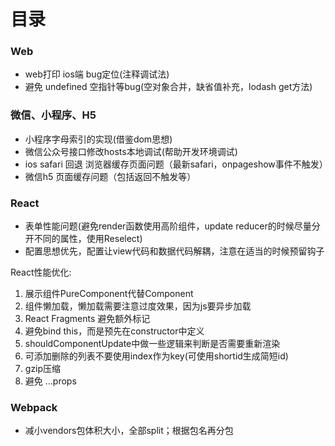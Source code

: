 # 目录

### Web

- web打印 ios端 bug定位(注释调试法)
- 避免 undefined 空指针等bug(空对象合并，缺省值补充，lodash get方法)

### 微信、小程序、H5
- 小程序字母索引的实现(借鉴dom思想)
- 微信公众号接口修改hosts本地调试(帮助开发环境调试)
- ios safari 回退 浏览器缓存页面问题（最新safari，onpageshow事件不触发）
- 微信h5 页面缓存问题（包括返回不触发等）

### React

- 表单性能问题(避免render函数使用高阶组件，update reducer的时候尽量分开不同的属性，使用Reselect)
- 配置思想优先，配置让view代码和数据代码解耦，注意在适当的时候预留钩子

React性能优化:

1. 展示组件PureComponent代替Component
2. 组件懒加载，懒加载需要注意过度效果，因为js要异步加载
3. React Fragments 避免额外标记
4. 避免bind this，而是预先在constructor中定义
5. shouldComponentUpdate中做一些逻辑来判断是否需要重新渲染
6. 可添加删除的列表不要使用index作为key(可使用shortid生成简短id)
7. gzip压缩
8. 避免 ...props

### Webpack

- 减小vendors包体积大小，全部split；根据包名再分包